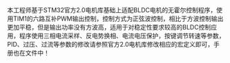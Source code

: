  本工程师基于STM32官方2.0电机库基础上适配BLDC电机的无霍尔控制程序，使用TIM1的六路互补PWM输出控制，控制方式为正弦波控制，相比于方波控制输出更加平稳，但是输出功率没有方波高，适用于对稳定性要求较高的BLDC控制应用，程序使用三相电流采样、反电势换相、电流电压保护，按键调节转速等参数，PID、过压、过流等参数的修改请参照官方2.0电机库修改相应的宏定义即可，手册也在文件中！

